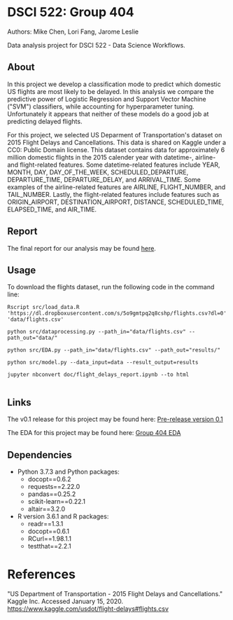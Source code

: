 # DSCI 522: Group 404

Authors: Mike Chen, Lori Fang, Jarome Leslie

Data analysis project for DSCI 522 - Data Science Workflows.

## About

In this project we develop a classification mode to predict which domestic US flights are most likely to be delayed. In this analysis we compare the predictive power of Logistic Regression and Support Vector Machine ("SVM") classifiers, while accounting for hyperparameter tuning. Unfortunately it appears that neither of these models do a good job at predicting delayed flights.

For this project, we selected US Deparment of Transportation's dataset on 2015 Flight Delays and Cancellations. This data is shared on Kaggle under a CC0: Public Domain license. This dataset contains data for approximately 6 million domestic flights in the 2015 calender year with datetime-, airline- and flight-related features. Some datetime-related features include YEAR, MONTH, DAY, DAY_OF_THE_WEEK, SCHEDULED_DEPARTURE, DEPARTURE_TIME, DEPARTURE_DELAY, and ARRIVAL_TIME. Some examples of the airline-related features are AIRLINE, FLIGHT_NUMBER, and TAIL_NUMBER. Lastly, the flight-related features include features such as ORIGIN_AIRPORT, DESTINATION_AIRPORT, DISTANCE, SCHEDULED_TIME, ELAPSED_TIME, and AIR_TIME.


## Report

The final report for our analysis may be found [here](https://ubc-mds.github.io/DSCI_522_Group_404/doc/flight_delays_report.html).

## Usage

To download the flights dataset, run the following code in the command line:

```
Rscript src/load_data.R 'https://dl.dropboxusercontent.com/s/5o9gmtpq2q8cshp/flights.csv?dl=0' 'data/flights.csv'

python src/dataprocessing.py --path_in="data/flights.csv" --path_out="data/"

python src/EDA.py --path_in="data/flights.csv" --path_out="results/"

python src/model.py --data_input=data --result_output=results

jupyter nbconvert doc/flight_delays_report.ipynb --to html


```

## Links

The v0.1 release for this project may be found here: [Pre-release version 0.1](https://github.com/UBC-MDS/DSCI_522_Group_404/releases/tag/0.1)

The EDA for this project may be found here: [Group 404 EDA](https://github.com/jsleslie/DSCI_522_Group_404/blob/3df0489caddf20d321e108be90ee03165937719f/src/Preliminary_EDA.ipynb)


## Dependencies
- Python 3.7.3 and Python packages:
  - docopt==0.6.2
  - requests==2.22.0
  - pandas==0.25.2
  - scikit-learn==0.22.1
  - altair==3.2.0
- R version 3.6.1 and R packages:
  - readr==1.3.1
  - docopt==0.6.1
  - RCurl==1.98.1.1
  - testthat==2.2.1


# References

"US Department of Transportation - 2015 Flight Delays and Cancellations." Kaggle Inc. Accessed January 15, 2020. https://www.kaggle.com/usdot/flight-delays#flights.csv
